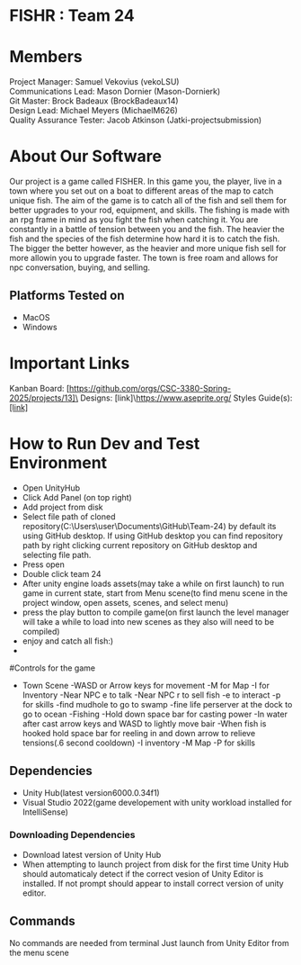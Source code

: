 # FISHR : Team 24
# Members
Project Manager: Samuel Vekovius (vekoLSU)\
Communications Lead: Mason Dornier (Mason-Dornierk)\
Git Master: Brock Badeaux (BrockBadeaux14)\
Design Lead: Michael Meyers (MichaelM626)\
Quality Assurance Tester: Jacob Atkinson (Jatki-projectsubmission)

# About Our Software

Our project is a game called FISHER. In this game you, the player, live in a town where you set out on a boat to different areas of the map to catch unique fish. The aim of the game is to catch all of the fish and sell them for better upgrades to your rod, equipment, and skills. The fishing is made with an rpg frame in mind as you fight the fish when catching it. You are constantly in a battle of tension between you and the fish. The heavier the fish and the species of the fish determine how hard it is to catch the fish. The bigger the better however, as the heavier and more unique fish sell for more allowin you to upgrade faster. The town is free roam and allows for npc conversation, buying, and selling. 
## Platforms Tested on
- MacOS
- Windows
# Important Links
Kanban Board: [https://github.com/orgs/CSC-3380-Spring-2025/projects/13]\
Designs: [link]\https://www.aseprite.org/
Styles Guide(s): [[link]](https://drive.google.com/file/d/11rcm_6tIgNXGlMKhJxUB_72EvvUTFuZp/view?usp=sharing)

# How to Run Dev and Test Environment
- Open UnityHub
- Click Add Panel (on top right)
- Add project from disk
- Select file path of cloned repository(C:\Users\user\Documents\GitHub\Team-24) by default its using GitHub desktop. If using GitHub desktop you can find repository path by right clicking current repository on GitHub desktop and selecting file path.
- Press open
- Double click team 24
- After unity engine loads assets(may take a while on first launch) to run game in current state, start from Menu scene(to find menu scene in the project window, open assets, scenes, and select menu)
- press the play button to compile game(on first launch the level manager will take a while to load into new scenes as they also will need to be compiled)
- enjoy and catch all fish:)
- 
#Controls for the game
- Town Scene
  -WASD or Arrow keys for movement
  -M for Map
  -I for Inventory
  -Near NPC e to talk
  -Near NPC r to sell fish
  -e to interact
  -p for skills
  -find mudhole to go to swamp 
  -fine life perserver at the dock to go to ocean
-Fishing
  -Hold down space bar for casting power
  -In water after cast arrow keys and WASD to lightly move bair
  -When fish is hooked hold space bar for reeling in and down arrow to relieve tensions(.6 second cooldown)
  -I inventory
  -M Map
  -P for skills
## Dependencies
- Unity Hub(latest version6000.0.34f1)
- Visual Studio 2022(game developement with unity workload installed for IntelliSense)
### Downloading Dependencies
- Download latest version of Unity Hub
- When attempting to launch project from disk for the first time Unity Hub should automaticaly detect if the correct vesion of Unity Editor is installed. If not prompt should appear to install correct version of unity editor.
## Commands
No commands are needed from terminal
Just launch from Unity Editor from the menu scene
